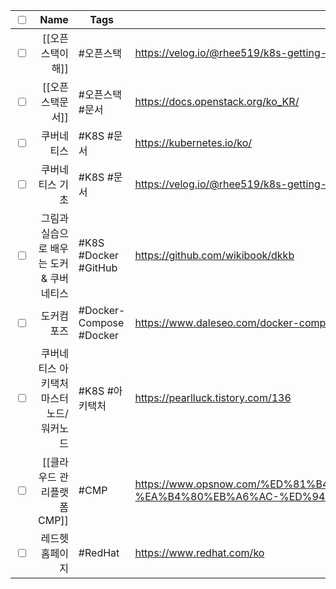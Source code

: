 
| <input type="checkbox"/> | Name | Tags                    | Url                                                                                                             |
| ------------------------ | ----------------------------------------:| ----------------------- | --------------------------------------------------------------------------------------------------------------- |
| <input type="checkbox"/> | [[오픈스택이해]] | #오픈스택 | https://velog.io/@rhee519/k8s-getting-started                                                                   |
| <input type="checkbox"/> | [[오픈스택문서]] | #오픈스택 #문서 | https://docs.openstack.org/ko_KR/                                                                               |
| <input type="checkbox"/> | 쿠버네티스 | #K8S #문서 | https://kubernetes.io/ko/                                                                                       |
| <input type="checkbox"/> | 쿠버네티스 기초 | #K8S  #문서 | https://velog.io/@rhee519/k8s-getting-started                                                                   |
| <input type="checkbox"/> | 그림과 실습으로 배우는 도커 & 쿠버네티스 | #K8S #Docker #GitHub    | https://github.com/wikibook/dkkb                                                                                |
| <input type="checkbox"/> | 도커컴포즈 | #Docker-Compose #Docker | https://www.daleseo.com/docker-compose/                                                                         |
| <input type="checkbox"/> | 쿠버네티스 아키택처 마스터노드/워커노드 | #K8S #아키택처 | https://pearlluck.tistory.com/136                                                                               |
| <input type="checkbox"/> | [[클라우드 관리플랫폼 CMP]] | #CMP| https://www.opsnow.com/%ED%81%B4%EB%9D%BC%EC%9A%B0%EB%93%9C-%EA%B4%80%EB%A6%AC-%ED%94%8C%EB%9E%AB%ED%8F%BC-cmp/ |
| <input type="checkbox"/> | 레드헷 홈페이지 | #RedHat                 | https://www.redhat.com/ko                                                                                       |

